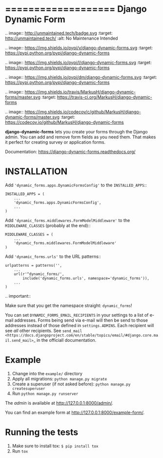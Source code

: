 ===================
Django Dynamic Form
===================

.. image:: http://unmaintained.tech/badge.svg
   :target: http://unmaintained.tech/
   :alt: No Maintenance Intended 

.. image:: https://img.shields.io/pypi/v/django-dynamic-forms.svg
   :target: https://pypi.python.org/pypi/django-dynamic-forms

.. image:: https://img.shields.io/pypi/l/django-dynamic-forms.svg
   :target: https://pypi.python.org/pypi/django-dynamic-forms

.. image:: https://img.shields.io/pypi/dm/django-dynamic-forms.svg
   :target: https://pypi.python.org/pypi/django-dynamic-forms

.. image:: https://img.shields.io/travis/MarkusH/django-dynamic-forms/master.svg
   :target: https://travis-ci.org/MarkusH/django-dynamic-forms

.. image:: https://img.shields.io/codecov/c/github/MarkusH/django-dynamic-forms/master.svg
   :target: https://codecov.io/github/MarkusH/django-dynamic-forms


**django-dynamic-forms** lets you create your forms through the Django admin.
You can add and remove form fields as you need them. That makes it perfect
for creating survey or application forms.

Documentation: https://django-dynamic-forms.readthedocs.org/


INSTALLATION
============

Add ``'dynamic_forms.apps.DynamicFormsConfig'`` to the ``INSTALLED_APPS``::

    INSTALLED_APPS = (
        ...
        'dynamic_forms.apps.DynamicFormsConfig',
        ...
    )

Add ``'dynamic_forms.middlewares.FormModelMiddleware'`` to the
``MIDDLEWARE_CLASSES`` (probably at the end)::

    MIDDLEWARE_CLASSES = (
        ...
        'dynamic_forms.middlewares.FormModelMiddleware'
    )

Add ``'dynamic_forms.urls'`` to the URL patterns::

    urlpatterns = patterns('',
        ...
        url(r'^dynamic_forms/',
            include('dynamic_forms.urls', namespace='dynamic_forms')),
        ...
    )

.. important::

   Make sure that you get the namespace straight: ``dynamic_forms``!


You can set ``DYNAMIC_FORMS_EMAIL_RECIPIENTS`` in your settings to a list of
e-mail addresses. Forms being send via e-mail will then be send to those
addresses instead of those defined in ``settings.ADMINS``. Each recipient will
see *all* other recipients. See `send_mail
<https://docs.djangoproject.com/en/stable/topics/email/#django.core.mail.send_mail>`_
in the officiall documentation.


Example
=======

1. Change into the ``example/`` directory
2. Apply all migrations: ``python manage.py migrate``
3. Create a superuser (if not asked before): ``python manage.py createsuperuser``
4. Run ``python manage.py runserver``

The *admin* is available at http://127.0.0.1:8000/admin/.

You can find an example form at http://127.0.0.1:8000/example-form/.


Running the tests
=================

1. Make sure to install tox: ``$ pip install tox``
2. Run ``tox``
